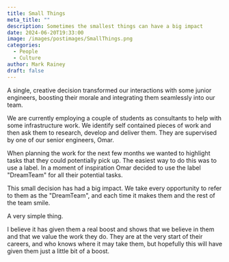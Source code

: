 ```yaml
---
title: Small Things
meta_title: ""
description: Sometimes the smallest things can have a big impact
date: 2024-06-20T19:33:00
image: /images/postimages/SmallThings.png
categories:
  - People
  - Culture
author: Mark Rainey
draft: false
---
```

A single, creative decision transformed our interactions with some junior engineers, boosting their morale and integrating them seamlessly into our team.

We are currently employing a couple of students as consultants to help with some infrastructure work. We identify self contained pieces of work and then ask them to research, develop and deliver them. They are supervised by one of our senior engineers, Omar.

When planning the work for the next few months we wanted to highlight tasks that they could potentially pick up. The easiest way to do this was to use a label. In a moment of inspiration Omar decided to use the label "DreamTeam" for all their potential tasks.

This small decision has had a big impact. We take every opportunity to refer to them as the "DreamTeam", and each time it makes them and the rest of the team smile. 

A very simple thing.

I believe it has given them a real boost and shows that we believe in them and that we value the work they do. They are at the very start of their careers, and who knows where it may take them, but hopefully this will have given them just a little bit of a boost.
